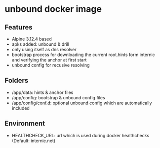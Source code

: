 # unbound docker image

## Features
- Alpine 3.12.4 based
- apks added: unbound & drill
- only using itself as dns resolver
- bootstrap process for downloading the current root.hints form internic and verifying the anchor at first start
- unbound config for recusive resolving

## Folders
- /app/data:   hints & anchor files
- /app/config:   bootstrap & unbound config files
- /app/config/conf.d:   optional unbound config which are automatically included 

## Environment
- HEALTHCHECK_URL:   url which is used during docker healthchecks (Default: internic.net)
